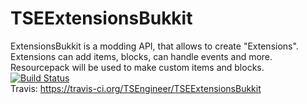 # TSEExtensionsBukkit
ExtensionsBukkit is a modding API, that allows to create "Extensions". Extensions can add items, blocks, can handle events and more. Resourcepack will be used to make custom items and blocks.\
[![Build Status](https://travis-ci.org/TSEngineer/TSEExtensionsBukkit.svg?branch=master)](https://travis-ci.org/TSEngineer/TSEExtensionsBukkit)\
Travis: https://travis-ci.org/TSEngineer/TSEExtensionsBukkit
